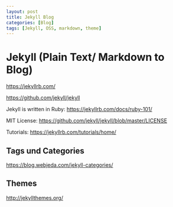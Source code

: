 ```yaml
---
layout: post
title: Jekyll Blog 
categories: [Blog]
tags: [Jekyll, OSS, markdown, theme]
--- 
```



# Jekyll (Plain Text/ Markdown to Blog)

<https://jekyllrb.com/>

<https://github.com/jekyll/jekyll>

Jekyll is written in Ruby: <https://jekyllrb.com/docs/ruby-101/>

MIT License: <https://github.com/jekyll/jekyll/blob/master/LICENSE>

Tutorials: <https://jekyllrb.com/tutorials/home/>

## Tags und Categories

<https://blog.webjeda.com/jekyll-categories/>


## Themes

<http://jekyllthemes.org/>
